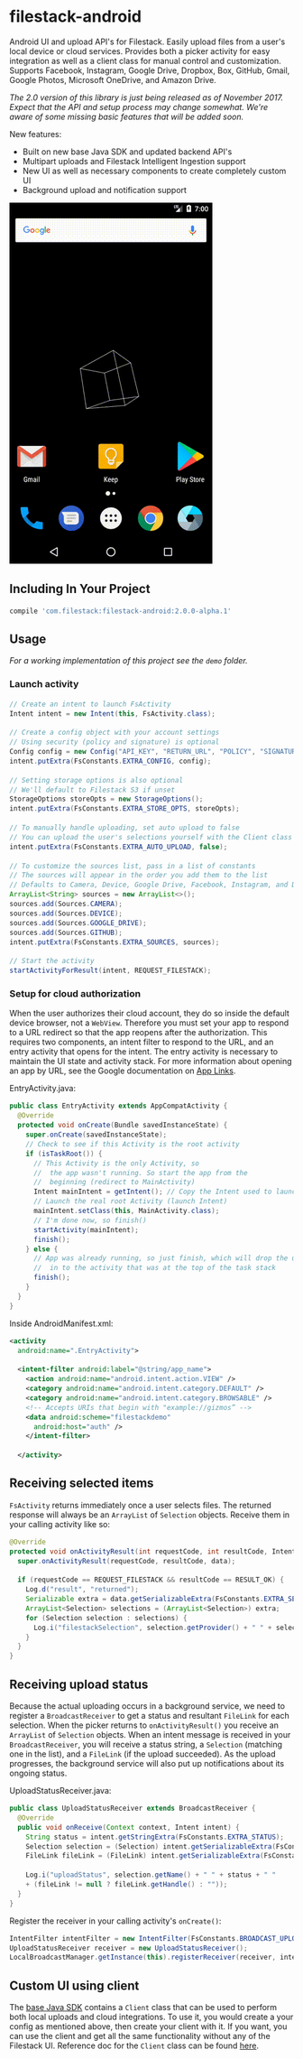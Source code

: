 # filestack-android

Android UI and upload API's for Filestack. Easily upload files from a user's
local device or cloud services. Provides both a picker activity for easy
integration as well as a client class for manual control and customization.
Supports Facebook, Instagram, Google Drive, Dropbox, Box, GitHub, Gmail, Google
Photos, Microsoft OneDrive, and Amazon Drive.

*The 2.0 version of this library is just being released as of November 2017.*
*Expect that the API and setup process may change somewhat.*
*We're aware of some missing basic features that will be added soon.*

New features:
- Built on new base Java SDK and updated backend API's
- Multipart uploads and Filestack Intelligent Ingestion support
- New UI as well as necessary components to create completely custom UI
- Background upload and notification support

![Demo Screen Recording][screen-recording]

## Including In Your Project

```gradle
compile 'com.filestack:filestack-android:2.0.0-alpha.1'
```

## Usage

*For a working implementation of this project see the `demo` folder.*

### Launch activity
```java
// Create an intent to launch FsActivity
Intent intent = new Intent(this, FsActivity.class);

// Create a config object with your account settings
// Using security (policy and signature) is optional
Config config = new Config("API_KEY", "RETURN_URL", "POLICY", "SIGNATURE");
intent.putExtra(FsConstants.EXTRA_CONFIG, config);

// Setting storage options is also optional
// We'll default to Filestack S3 if unset
StorageOptions storeOpts = new StorageOptions();
intent.putExtra(FsConstants.EXTRA_STORE_OPTS, storeOpts);

// To manually handle uploading, set auto upload to false
// You can upload the user's selections yourself with the Client class
intent.putExtra(FsConstants.EXTRA_AUTO_UPLOAD, false);

// To customize the sources list, pass in a list of constants
// The sources will appear in the order you add them to the list
// Defaults to Camera, Device, Google Drive, Facebook, Instagram, and Dropbox
ArrayList<String> sources = new ArrayList<>();
sources.add(Sources.CAMERA);
sources.add(Sources.DEVICE);
sources.add(Sources.GOOGLE_DRIVE);
sources.add(Sources.GITHUB);
intent.putExtra(FsConstants.EXTRA_SOURCES, sources);

// Start the activity
startActivityForResult(intent, REQUEST_FILESTACK);
```

### Setup for cloud authorization
When the user authorizes their cloud account, they do so inside the default
device browser, not a `WebView`. Therefore you must set your app to respond to a
URL redirect so that the app reopens after the authorization. This requires two
components, an intent filter to respond to the URL, and an entry activity that
opens for the intent. The entry activity is necessary to maintain the UI state
and activity stack. For more information about opening an app by URL, see the
Google documentation on [App Links][app-links].

EntryActivity.java:
```java
public class EntryActivity extends AppCompatActivity {
  @Override
  protected void onCreate(Bundle savedInstanceState) {
    super.onCreate(savedInstanceState);
    // Check to see if this Activity is the root activity
    if (isTaskRoot()) {
      // This Activity is the only Activity, so
      //  the app wasn't running. So start the app from the
      //  beginning (redirect to MainActivity)
      Intent mainIntent = getIntent(); // Copy the Intent used to launch me
      // Launch the real root Activity (launch Intent)
      mainIntent.setClass(this, MainActivity.class);
      // I'm done now, so finish()
      startActivity(mainIntent);
      finish();
    } else {
      // App was already running, so just finish, which will drop the user
      //  in to the activity that was at the top of the task stack
      finish();
    }
  }
}
```

Inside AndroidManifest.xml:
```xml
<activity
  android:name=".EntryActivity">

  <intent-filter android:label="@string/app_name">
    <action android:name="android.intent.action.VIEW" />
    <category android:name="android.intent.category.DEFAULT" />
    <category android:name="android.intent.category.BROWSABLE" />
    <!-- Accepts URIs that begin with "example://gizmos” -->
    <data android:scheme="filestackdemo"
      android:host="auth" />
    </intent-filter>

  </activity>
```

## Receiving selected items
`FsActivity` returns immediately once a user selects files. The returned
response will always be an `ArrayList` of `Selection` objects. Receive them in
your calling activity like so:

```java
@Override
protected void onActivityResult(int requestCode, int resultCode, Intent data) {
  super.onActivityResult(requestCode, resultCode, data);

  if (requestCode == REQUEST_FILESTACK && resultCode == RESULT_OK) {
    Log.d("result", "returned");
    Serializable extra = data.getSerializableExtra(FsConstants.EXTRA_SELECTION_LIST);
    ArrayList<Selection> selections = (ArrayList<Selection>) extra;
    for (Selection selection : selections) {
      Log.i("filestackSelection", selection.getProvider() + " " + selection.getName());
    }
  }
}
```

## Receiving upload status
Because the actual uploading occurs in a background service, we need to
register a `BroadcastReceiver` to get a status and resultant `FileLink` for
each selection. When the picker returns to `onActivityResult()` you receive an
`ArrayList` of `Selection` objects. When an intent message is received in your
`BroadcastReceiver`, you will receive a status string, a `Selection` (matching  
one in the list), and a `FileLink` (if the upload succeeded). As the upload
progresses, the background service will also put up notifications about its
ongoing status.

UploadStatusReceiver.java:
```java
public class UploadStatusReceiver extends BroadcastReceiver {
  @Override
  public void onReceive(Context context, Intent intent) {
    String status = intent.getStringExtra(FsConstants.EXTRA_STATUS);
    Selection selection = (Selection) intent.getSerializableExtra(FsConstants.EXTRA_SELECTION);
    FileLink fileLink = (FileLink) intent.getSerializableExtra(FsConstants.EXTRA_FILE_LINK);

    Log.i("uploadStatus", selection.getName() + " " + status + " "
    + (fileLink != null ? fileLink.getHandle() : ""));
  }
}
```

Register the receiver in your calling activity's `onCreate()`:
```java
IntentFilter intentFilter = new IntentFilter(FsConstants.BROADCAST_UPLOAD);
UploadStatusReceiver receiver = new UploadStatusReceiver();
LocalBroadcastManager.getInstance(this).registerReceiver(receiver, intentFilter);
```

## Custom UI using client
The [base Java SDK][java-sdk] contains a `Client` class that can be used to
perform both local uploads and cloud integrations. To use it, you would create
a your config as mentioned above, then create your client with it. If you want,
you can use the client and get all the same functionality without any of the
Filestack UI. Reference doc for the `Client` class can be found
[here][java-sdk-ref].

[screen-recording]: /demo/media/recording.gif
[app-links]: https://developer.android.com/training/app-links/index.html
[java-sdk]: https://github.com/filestack/filestack-java
[java-sdk-ref]: https://filestack.github.io/filestack-java/
